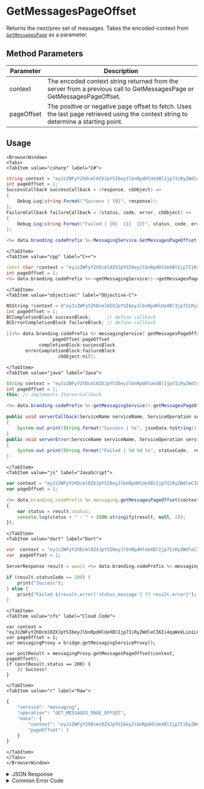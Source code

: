 # GetMessagesPageOffset

Returns the next/prev set of messages. Takes the encoded-context from <code>[GetMessagesPage](/api/capi/messaging/getmessagespage)</code> as a parameter.

<PartialServop service_name="messaging" operation_name="GET_MESSAGES_PAGE_OFFSET" />

## Method Parameters

| Parameter  | Description                                                                                                                         |
| ---------- | ----------------------------------------------------------------------------------------------------------------------------------- |
| context    | The encoded context string returned from the server from a previous call to GetMessagesPage or GetMessagesPageOffset.               |
| pageOffset | The positive or negative page offset to fetch. Uses the last page retrieved using the context string to determine a starting point. |

## Usage

```mdx-code-block
<BrowserWindow>
<Tabs>
<TabItem value="csharp" label="C#">
```

```csharp
string context = "eyJzZWFyY2hDcml0ZXJpYSI6eyJlbnRpdHlUeXBlIjp7IiRyZWdleCI6Ii4qaWxkLioiLCIkb3B0";
int pageOffset = 1;
SuccessCallback successCallback = (response, cbObject) =>
{
    Debug.Log(string.Format("Success | {0}", response));
};
FailureCallback failureCallback = (status, code, error, cbObject) =>
{
    Debug.Log(string.Format("Failed | {0}  {1}  {2}", status, code, error));
};

<%= data.branding.codePrefix %>.MessagingService.GetMessagesPageOffset(context, pageOffset, successCallback, failureCallback);
```

```mdx-code-block
</TabItem>
<TabItem value="cpp" label="C++">
```

```cpp
const char *context = "eyJzZWFyY2hDcml0ZXJpYSI6eyJlbnRpdHlUeXBlIjp7IiRyZWdleCI6Ii4qaWxkLioiLCIkb3B0";
int pageOffset = 1;
<%= data.branding.codePrefix %>->getMessagingService()->getMessagesPageOffset(context, pageOffset, this);
```

```mdx-code-block
</TabItem>
<TabItem value="objectivec" label="Objective-C">
```

```objectivec
NSString *context = @"eyJzZWFyY2hDcml0ZXJpYSI6eyJlbnRpdHlUeXBlIjp7IiRyZWdleCI6Ii4qaWxkLioiLCIkb3B0";
int pageOffset = 1;
BCCompletionBlock successBlock;      // define callback
BCErrorCompletionBlock failureBlock; // define callback

[[<%= data.branding.codePrefix %> messagingService] getMessagesPageOffset:context
                 pageOffset:pageOffset
            completionBlock:successBlock
       errorCompletionBlock:failureBlock
                   cbObject:nil];
```

```mdx-code-block
</TabItem>
<TabItem value="java" label="Java">
```

```java
String context = "eyJzZWFyY2hDcml0ZXJpYSI6eyJlbnRpdHlUeXBlIjp7IiRyZWdleCI6Ii4qaWxkLioiLCIkb3B0";
int pageOffset = 1;
this; // implements IServerCallback

<%= data.branding.codePrefix %>.getMessagingService().getMessagesPageOffset(context, pageOffset, this);

public void serverCallback(ServiceName serviceName, ServiceOperation serviceOperation, JSONObject jsonData)
{
    System.out.print(String.format("Success | %s", jsonData.toString()));
}
public void serverError(ServiceName serviceName, ServiceOperation serviceOperation, int statusCode, int reasonCode, String jsonError)
{
    System.out.print(String.format("Failed | %d %d %s", statusCode,  reasonCode, jsonError.toString()));
}
```

```mdx-code-block
</TabItem>
<TabItem value="js" label="JavaScript">
```

```javascript
var context = "eyJzZWFyY2hDcml0ZXJpYSI6eyJlbnRpdHlUeXBlIjp7IiRyZWdleCI6Ii4qaWxkLioiLCIkb3B0";
var pageOffset = 1;

<%= data.branding.codePrefix %>.messaging.getMessagesPageOffset(context, pageOffset, result =>
{
	var status = result.status;
	console.log(status + " : " + JSON.stringify(result, null, 2));
});
```

```mdx-code-block
</TabItem>
<TabItem value="dart" label="Dart">
```

```dart
var  context = "eyJzZWFyY2hDcml0ZXJpYSI6eyJlbnRpdHlUeXBlIjp7IiRyZWdleCI6Ii4qaWxkLioiLCIkb3B0";
var  pageOffset = 1;

ServerResponse result = await <%= data.branding.codePrefix %>.messagingService.getMessagesPageOffset(context:context, pageOffset:pageOffset);

if (result.statusCode == 200) {
    print("Success");
} else {
    print("Failed ${result.error['status_message'] ?? result.error}");
}
```

```mdx-code-block
</TabItem>
<TabItem value="cfs" label="Cloud Code">
```

```cfscript
var context = "eyJzZWFyY2hDcml0ZXJpYSI6eyJlbnRpdHlUeXBlIjp7IiRyZWdleCI6Ii4qaWxkLioiLCIkb3B0";
var pageOffset = 1;
var messagingProxy = bridge.getMessagingServiceProxy();

var postResult = messagingProxy.getMessagesPageOffset(context, pageOffset);
if (postResult.status == 200) {
    // Success!
}
```

```mdx-code-block
</TabItem>
<TabItem value="r" label="Raw">
```

```r
{
	"service": "messaging",
	"operation": "GET_MESSAGES_PAGE_OFFSET",
	"data": {
		"context": "eyJzZWFyY2hDcml0ZXJpYSI6eyJlbnRpdHlUeXBlIjp7IiRyZWdleCI6Ii4qaWxkLioiLCIkb3B0",
		"pageOffset": 1
	}
}
```

```mdx-code-block
</TabItem>
</Tabs>
</BrowserWindow>
```

<details>
<summary>JSON Response</summary>

```json
{
    "data": {
        "context": "eyJzZWFyY2hDcml0ZXJpYSI6eyJnYW1lSWQiOiIxMzIyOSJ9LCJzb3J0Q3JpdGVyaWEiOnsibWJDciI6MSwibWJVcCI6LTF9LCJwYWdpbmF0aW9uIjp7InJvd3NQZXJQYWdlIjoxMCwicGFnZU51bWJlciI6MSwiZG9Db3VudCI6ZmFsc2UsInNraXBSZWNvdW50IjpmYWxzZX0sIm9wdGlvbnMiOm51bGwsInJlc3VsdENvdW50IjozfQ",
        "results": {
            "count": 10,
            "page": 2,
            "items": [
                {
                    "mbVer": 1,
                    "mbUp": 1731088159417,
                    "read": false,
                    "msgCr": 1731088159385,
                    "msgVer": 1,
                    "mbCr": 1731088159417,
                    "msgId": "dbaedd3c-17d9-4b04-a0cb-d230d44b8ebc",
                    "msgUp": 1731088159385,
                    "message": {
                        "from": {
                            "id": "43c4f25e-cac5-4523-b124-ad05ccb9e7c3",
                            "name": "test1@team12416.testinator.com"
                        },
                        "sentAt": 1731088159369,
                        "to": ["ba0b372c-3c31-48aa-9577-37684abcfcdd"],
                        "content": {
                            "subject": "Chat and messaging features are here!",
                            "text": "Check out the new chat and messaging features!"
                        }
                    },
                    "msgbox": "sent"
                },
                {
                    "mbVer": 1,
                    "mbUp": 1732813809385,
                    "read": false,
                    "msgCr": 1732813809339,
                    "msgVer": 1,
                    "mbCr": 1732813809385,
                    "msgId": "eaa69580-f95f-401d-9d9f-92fc0895cc4d",
                    "msgUp": 1732813809339,
                    "message": {
                        "from": {
                            "id": "43c4f25e-cac5-4523-b124-ad05ccb9e7c3",
                            "name": "test1@team12416.testinator.com"
                        },
                        "sentAt": 1732813809323,
                        "to": ["43c4f25e-cac5-4523-b124-ad05ccb9e7c3"],
                        "content": {
                            "subject": "Chat and messaging features are here!",
                            "text": "Check out the new chat and messaging features!"
                        }
                    },
                    "msgbox": "sent"
                },
                {
                    "mbVer": 1,
                    "mbUp": 1732813809419,
                    "read": false,
                    "msgCr": 1732813809339,
                    "msgVer": 1,
                    "mbCr": 1732813809419,
                    "msgId": "eaa69580-f95f-401d-9d9f-92fc0895cc4d",
                    "msgUp": 1732813809339,
                    "message": {
                        "from": {
                            "id": "43c4f25e-cac5-4523-b124-ad05ccb9e7c3",
                            "name": "test1@team12416.testinator.com"
                        },
                        "sentAt": 1732813809323,
                        "to": ["43c4f25e-cac5-4523-b124-ad05ccb9e7c3"],
                        "content": {
                            "subject": "Chat and messaging features are here!",
                            "text": "Check out the new chat and messaging features!"
                        }
                    },
                    "msgbox": "inbox"
                }
            ],
            "moreAfter": true,
            "moreBefore": true
        }
    },
    "status": 200
}
```

</details>

<details>
<summary>Common Error Code</summary>

### Status Codes

| Code  | Name                | Description                               |
| ----- | ------------------- | ----------------------------------------- |
| 40601 | FEATURE_NOT_ENABLED | Messaging feature is not enabled for app. |

</details>
